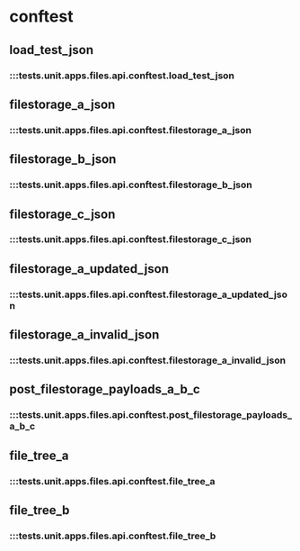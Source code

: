 # conftest

## load_test_json

### :::tests.unit.apps.files.api.conftest.load_test_json

## filestorage_a_json

### :::tests.unit.apps.files.api.conftest.filestorage_a_json

## filestorage_b_json

### :::tests.unit.apps.files.api.conftest.filestorage_b_json

## filestorage_c_json

### :::tests.unit.apps.files.api.conftest.filestorage_c_json

## filestorage_a_updated_json

### :::tests.unit.apps.files.api.conftest.filestorage_a_updated_json

## filestorage_a_invalid_json

### :::tests.unit.apps.files.api.conftest.filestorage_a_invalid_json

## post_filestorage_payloads_a_b_c

### :::tests.unit.apps.files.api.conftest.post_filestorage_payloads_a_b_c

## file_tree_a

### :::tests.unit.apps.files.api.conftest.file_tree_a

## file_tree_b

### :::tests.unit.apps.files.api.conftest.file_tree_b

